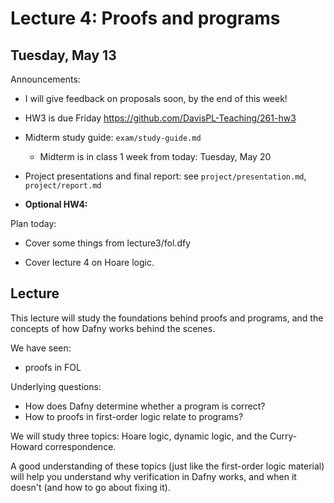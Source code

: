 # Lecture 4: Proofs and programs

## Tuesday, May 13

Announcements:

- I will give feedback on proposals soon, by the end of this week!

- HW3 is due Friday
  https://github.com/DavisPL-Teaching/261-hw3

- Midterm study guide:
  `exam/study-guide.md`

    + Midterm is in class 1 week from today: Tuesday, May 20

- Project presentations and final report:
  see `project/presentation.md`, `project/report.md`

- **Optional HW4:**

Plan today:

- Cover some things from lecture3/fol.dfy

- Cover lecture 4 on Hoare logic.

## Lecture

This lecture will study the foundations behind proofs and programs,
and the concepts of how Dafny works behind the scenes.

We have seen:

- proofs in FOL

Underlying questions:

- How does Dafny determine whether a program is correct?
- How to proofs in first-order logic relate to programs?

We will study three topics:
Hoare logic, dynamic logic, and the Curry-Howard correspondence.

A good understanding of these topics (just like the first-order logic material)
will help you understand why verification in Dafny works,
and when it doesn't (and how to go about fixing it).

